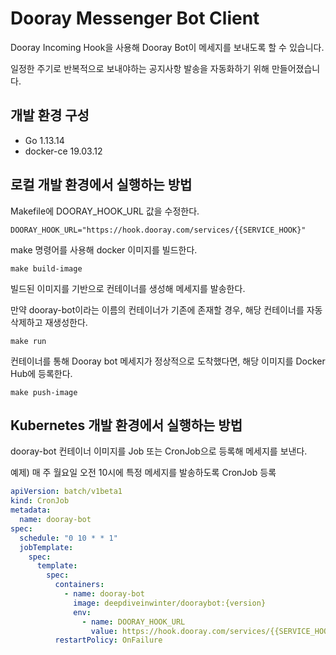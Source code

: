 # Dooray Messenger Bot Client

Dooray Incoming Hook을 사용해 Dooray Bot이 메세지를 보내도록 할 수 있습니다.

일정한 주기로 반복적으로 보내야하는 공지사항 발송을 자동화하기 위해 만들어졌습니다.
 
## 개발 환경 구성
* Go 1.13.14
* docker-ce 19.03.12

## 로컬 개발 환경에서 실행하는 방법

Makefile에 DOORAY_HOOK_URL 값을 수정한다.
```
DOORAY_HOOK_URL="https://hook.dooray.com/services/{{SERVICE_HOOK}"
```

make 명령어를 사용해 docker 이미지를 빌드한다.
```
make build-image
```

빌드된 이미지를 기반으로 컨테이너를 생성해 메세지를 발송한다.

만약 dooray-bot이라는 이름의 컨테이너가 기존에 존재할 경우, 해당 컨테이너를 자동 삭제하고 재생성한다.
```
make run
```

컨테이너를 통해 Dooray bot 메세지가 정상적으로 도착했다면, 해당 이미지를 Docker Hub에 등록한다.
```
make push-image
```

## Kubernetes 개발 환경에서 실행하는 방법

dooray-bot  컨테이너 이미지를 Job 또는 CronJob으로 등록해 메세지를 보낸다.

예제) 매 주 월요일 오전 10시에 특정 메세지를 발송하도록 CronJob 등록

```yaml
apiVersion: batch/v1beta1
kind: CronJob
metadata:
  name: dooray-bot
spec:
  schedule: "0 10 * * 1"
  jobTemplate:
    spec:
      template:
        spec:
          containers:
            - name: dooray-bot
              image: deepdiveinwinter/dooraybot:{version}
              env:
                - name: DOORAY_HOOK_URL
                  value: https://hook.dooray.com/services/{{SERVICE_HOOK}
          restartPolicy: OnFailure
```
